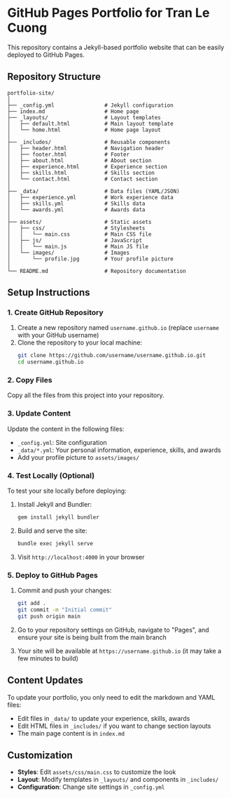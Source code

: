 # GitHub Pages Portfolio for Tran Le Cuong

This repository contains a Jekyll-based portfolio website that can be easily deployed to GitHub Pages.

## Repository Structure

```
portfolio-site/
│
├── _config.yml                # Jekyll configuration
├── index.md                   # Home page
├── _layouts/                  # Layout templates
│   ├── default.html           # Main layout template
│   └── home.html              # Home page layout
│
├── _includes/                 # Reusable components
│   ├── header.html            # Navigation header
│   ├── footer.html            # Footer 
│   ├── about.html             # About section
│   ├── experience.html        # Experience section
│   ├── skills.html            # Skills section
│   └── contact.html           # Contact section
│
├── _data/                     # Data files (YAML/JSON)
│   ├── experience.yml         # Work experience data
│   ├── skills.yml             # Skills data
│   └── awards.yml             # Awards data
│
├── assets/                    # Static assets
│   ├── css/                   # Stylesheets
│   │   └── main.css           # Main CSS file
│   ├── js/                    # JavaScript
│   │   └── main.js            # Main JS file
│   └── images/                # Images
│       └── profile.jpg        # Your profile picture
│
└── README.md                  # Repository documentation
```

## Setup Instructions

### 1. Create GitHub Repository

1. Create a new repository named `username.github.io` (replace `username` with your GitHub username)
2. Clone the repository to your local machine:
   ```bash
   git clone https://github.com/username/username.github.io.git
   cd username.github.io
   ```

### 2. Copy Files

Copy all the files from this project into your repository.

### 3. Update Content

Update the content in the following files:
- `_config.yml`: Site configuration
- `_data/*.yml`: Your personal information, experience, skills, and awards
- Add your profile picture to `assets/images/`

### 4. Test Locally (Optional)

To test your site locally before deploying:

1. Install Jekyll and Bundler:
   ```bash
   gem install jekyll bundler
   ```

2. Build and serve the site:
   ```bash
   bundle exec jekyll serve
   ```

3. Visit `http://localhost:4000` in your browser

### 5. Deploy to GitHub Pages

1. Commit and push your changes:
   ```bash
   git add .
   git commit -m "Initial commit"
   git push origin main
   ```

2. Go to your repository settings on GitHub, navigate to "Pages", and ensure your site is being built from the main branch

3. Your site will be available at `https://username.github.io` (it may take a few minutes to build)

## Content Updates

To update your portfolio, you only need to edit the markdown and YAML files:

- Edit files in `_data/` to update your experience, skills, awards
- Edit HTML files in `_includes/` if you want to change section layouts
- The main page content is in `index.md`

## Customization

- **Styles**: Edit `assets/css/main.css` to customize the look
- **Layout**: Modify templates in `_layouts/` and components in `_includes/`
- **Configuration**: Change site settings in `_config.yml`